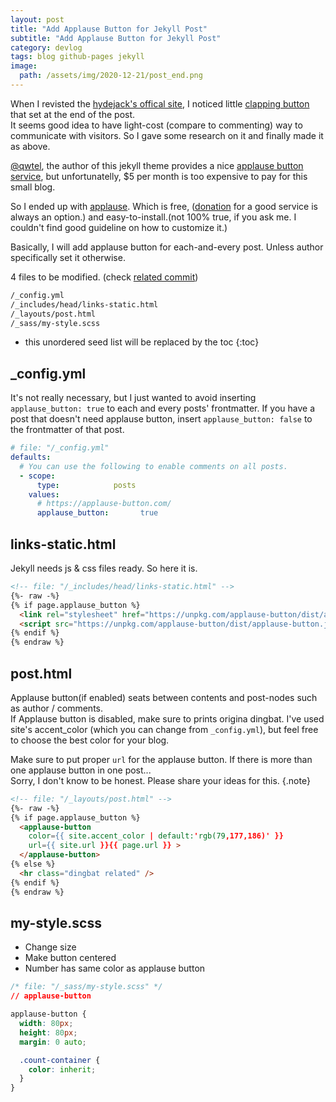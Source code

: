 ```yaml
---
layout: post
title: "Add Applause Button for Jekyll Post"
subtitle: "Add Applause Button for Jekyll Post"
category: devlog
tags: blog github-pages jekyll
image:
  path: /assets/img/2020-12-21/post_end.png
---
```


When I revisted the [hydejack's offical site](https://hydejack.com/showcase/lazyren/), I noticed little [clapping button](https://help.medium.com/hc/en-us/articles/115011350967-Claps) that set at the end of the post.<br>
It seems good idea to have light-cost (compare to commenting) way to communicate with visitors. So I gave some research on it and finally made it as above.

<!--more-->

[@qwtel](https://github.com/qwtelhttps://github.com/qwtel), the author of this jekyll theme provides a nice [applause button service](https://getclaps.dev/), but unfortunatelly, $5 per month is too expensive to pay for this small blog.

So I ended up with [applause](https://applause-button.com/). Which is free, ([donation](https://opencollective.com/applause-button) for a good service is always an option.) and easy-to-install.(not 100% true, if you ask me. I couldn't find good guideline on how to customize it.)

Basically, I will add applause button for each-and-every post. Unless author specifically set it otherwise.<br>

4 files to be modified. (check [related commit](https://github.com/LazyRen/LazyRen.github.io/commit/346f496d80243fcfbd0f24b47daa10078efe954f))

```default
/_config.yml
/_includes/head/links-static.html
/_layouts/post.html
/_sass/my-style.scss
```

* this unordered seed list will be replaced by the toc
{:toc}

## _config.yml

It's not really necessary, but I just wanted to avoid inserting `applause_button: true` to each and every posts' frontmatter.
If you have a post that doesn't need applause button, insert `applause_button: false` to the frontmatter of that post.

```yaml
# file: "/_config.yml"
defaults:
  # You can use the following to enable comments on all posts.
  - scope:
      type:            posts
    values:
      # https://applause-button.com/
      applause_button:       true
```

## links-static.html

Jekyll needs js & css files ready. So here it is.

```html
<!-- file: "/_includes/head/links-static.html" -->
{%- raw -%}
{% if page.applause_button %}
  <link rel="stylesheet" href="https://unpkg.com/applause-button/dist/applause-button.css">
  <script src="https://unpkg.com/applause-button/dist/applause-button.js"></script>
{% endif %}
{% endraw %}
```

## post.html

Applause button(if enabled) seats between contents and post-nodes such as author / comments.<br>
If Applause button is disabled, make sure to prints origina dingbat. I've used site's accent_color (which you can change from `_config.yml`), but feel free to choose the best color for your blog.

Make sure to put proper `url` for the applause button. If there is more than one applause button in one post...<br>
Sorry, I don't know to be honest. Please share your ideas for this.
{.note}

```html
<!-- file: "/_layouts/post.html" -->
{%- raw -%}
{% if page.applause_button %}
  <applause-button
    color={{ site.accent_color | default:'rgb(79,177,186)' }}
    url={{ site.url }}{{ page.url }} >
  </applause-button>
{% else %}
  <hr class="dingbat related" />
{% endif %}
{% endraw %}
```

## my-style.scss

* Change size
* Make button centered
* Number has same color as applause button

```css
/* file: "/_sass/my-style.scss" */
// applause-button

applause-button {
  width: 80px;
  height: 80px;
  margin: 0 auto;

  .count-container {
    color: inherit;
  }
}
```
